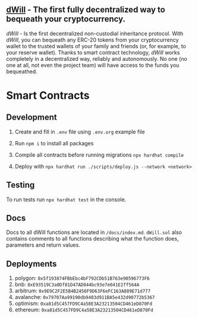 ## **[dWill](https://dwill.app/)** - The first fully decentralized way to bequeath your cryptocurrency.

*dWill* - Is the first decentralized non-custodial inheritance protocol. 
With *dWill*, you can bequeath any ERC-20 tokens from your cryptocurrency wallet to the trusted wallets of your family and friends (or, for example, to your reserve wallet). Thanks to smart contract technology, *dWill* works completely in a decentralized way, reliably and autonomously. No one (no one at all, not even the project team) will have access to the funds you bequeathed.

# Smart Contracts
## Development

1. Create and fill in `.env` file using `.env.org` example file

2. Run `npm i` to install all packages

3. Compile all contracts before running migrations `npx hardhat compile`

4. Deploy with `npx hardhat run ./scripts/deploy.js --network <network>`


## Testing

To run tests run `npx hardhat test` in the console.


## Docs

Docs to all dWill functions are located in `/docs/index.md`. 
`dWill.sol` also contains comments to all functions describing what the function does, parameters and return values.


## Deployments
1. polygon: `0x5f193874FBbEbc4bF792CDb51B763e90596773F6`
2. bnb: `0xE93519C3a0Df81D47AD044bc93e7e041E2ff564A`
3. arbitrum: `0x9E9C2F2E5B4B2456F9D63F6eFC163A889E71d777`
4. avalanche: `0x79707Aa99190db9403d911BA5e432d90772b5367`
5. optimism: `0xa81d5C457FD9C4a58E3A23213504CD461eD870Fd`
6. ethereum: `0xa81d5C457FD9C4a58E3A23213504CD461eD870Fd`
